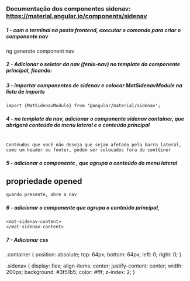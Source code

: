 ### Documentação dos componentes sidenav: https://material.angular.io/components/sidenav

##### 1 - com o terminal na pasta frontend, executar o comando para criar o componente nav
ng generate component nav

##### 2 - Adicionar o seletor da nav (fenix-nav) no template do componente principal, ficando:
<fenix-header></fenix-header>

<fenix-nav></fenix-nav>

<fenix-footer></fenix-footer>

##### 3 - importar componentes de sidenav e colocar MatSidenavModule na lista de imports
    import {MatSidenavModule} from '@angular/material/sidenav';

##### 4 - no template da nav, adicionar o componente sidenav container, que abrigará conteúdo do menu lateral e o conteúdo principal
<mat-sidenav-container class="container">
</mat-sidenav-container>

#   <mat-sidenav-container>
    Contéudos que você não deseja que sejam afetado pela barra lateral, como um header ou footer, podem ser colocados fora do contêiner

##### 5 - adicionar o componente <mat-sidenav>, que agrupa o conteúdo do menu lateral
<mat-sidenav-container class="container">
    <mat-sidenav class="sidenav" opened>
    </mat-sidenav>
</mat-sidenav-container>

## propriedade opened
    quando presente, abre a nav

##### 6 - adicionar o componente que agrupa o conteúdo principal, <mat-sidenav-content>
<mat-sidenav-container class="container">
    <mat-sidenav class="sidenav" opened>
    </mat-sidenav>

    <mat-sidenav-content>
    </mat-sidenav-content>
</mat-sidenav-container>

##### 7 - Adicionar css
.container {
    position: absolute;
    top: 64px;
    bottom: 64px;
    left: 0;
    right: 0;
}

.sidenav {
    display: flex;
    align-items: center;
    justify-content: center;
    width: 200px;
    background: #3f51b5;
    color: #fff;
    z-index: 2;
}
